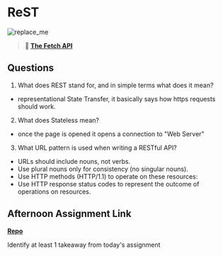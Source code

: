# ReST

![replace_me](https://codeworks.blob.core.windows.net/public/assets/img/illustrations/placeholder.svg)

> **📖 [The Fetch API](https://codeworksacademy.com/fs-student-guide/resources/wk4/04-Fetch)**

## Questions

1. What does REST stand for, and in simple terms what does it mean?
- representational State Transfer, it basically says how https requests should work.

2. What does Stateless mean?
- once the page is opened it opens a connection to "Web Server"

3. What URL pattern is used when writing a RESTful API?
  - URLs should include nouns, not verbs.
  - Use plural nouns only for consistency (no singular nouns).
  - Use HTTP methods (HTTP/1.1) to operate on these resources:
  - Use HTTP response status codes to represent the outcome of operations on resources.

## Afternoon Assignment Link

**[Repo](https://github.com/HardlySalty/W4-D4-LAB)**

Identify at least 1 takeaway from today's assignment
